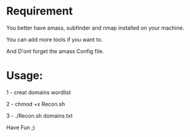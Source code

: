 # Requirement
You better have amass, subfinder and nmap installed on your machine.

You can add more tools if you want to.

And D'ont forget the amass Config file.

# Usage:

1 - creat domains wordlist

2 - chmod +x Recon.sh

3 - ./Recon.sh domains.txt

Have Fun ;)
